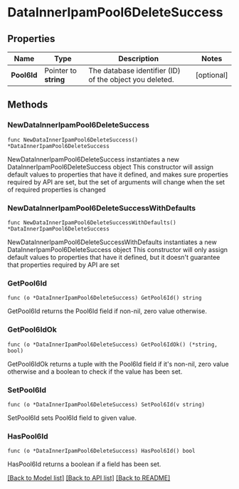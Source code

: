 # DataInnerIpamPool6DeleteSuccess

## Properties

Name | Type | Description | Notes
------------ | ------------- | ------------- | -------------
**Pool6Id** | Pointer to **string** | The database identifier (ID) of the object you deleted. | [optional] 

## Methods

### NewDataInnerIpamPool6DeleteSuccess

`func NewDataInnerIpamPool6DeleteSuccess() *DataInnerIpamPool6DeleteSuccess`

NewDataInnerIpamPool6DeleteSuccess instantiates a new DataInnerIpamPool6DeleteSuccess object
This constructor will assign default values to properties that have it defined,
and makes sure properties required by API are set, but the set of arguments
will change when the set of required properties is changed

### NewDataInnerIpamPool6DeleteSuccessWithDefaults

`func NewDataInnerIpamPool6DeleteSuccessWithDefaults() *DataInnerIpamPool6DeleteSuccess`

NewDataInnerIpamPool6DeleteSuccessWithDefaults instantiates a new DataInnerIpamPool6DeleteSuccess object
This constructor will only assign default values to properties that have it defined,
but it doesn't guarantee that properties required by API are set

### GetPool6Id

`func (o *DataInnerIpamPool6DeleteSuccess) GetPool6Id() string`

GetPool6Id returns the Pool6Id field if non-nil, zero value otherwise.

### GetPool6IdOk

`func (o *DataInnerIpamPool6DeleteSuccess) GetPool6IdOk() (*string, bool)`

GetPool6IdOk returns a tuple with the Pool6Id field if it's non-nil, zero value otherwise
and a boolean to check if the value has been set.

### SetPool6Id

`func (o *DataInnerIpamPool6DeleteSuccess) SetPool6Id(v string)`

SetPool6Id sets Pool6Id field to given value.

### HasPool6Id

`func (o *DataInnerIpamPool6DeleteSuccess) HasPool6Id() bool`

HasPool6Id returns a boolean if a field has been set.


[[Back to Model list]](../README.md#documentation-for-models) [[Back to API list]](../README.md#documentation-for-api-endpoints) [[Back to README]](../README.md)


